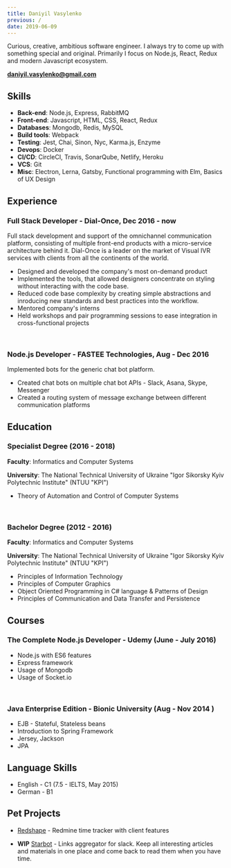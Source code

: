 ```yaml
---
title: Daniyil Vasylenko
previous: /
date: 2019-06-09
---
```


Curious, creative, ambitious software engineer. I always try to come up with something special and original. Primarily I focus on Node.js, React, Redux and modern Javascript ecosystem.

**[daniyil.vasylenko@gmail.com](mailto:daniyil.vasylenko@gmail.com)**

## Skills

- **Back-end**: Node.js, Express, RabbitMQ
- **Front-end**: Javascript, HTML, CSS, React, Redux
- **Databases**: Mongodb, Redis, MySQL
- **Build tools**: Webpack
- **Testing**: Jest, Chai, Sinon, Nyc, Karma.js, Enzyme
- **Devops**: Docker
- **CI/CD**: CircleCI, Travis, SonarQube, Netlify, Heroku
- **VCS**: Git
- **Misc**: Electron, Lerna, Gatsby, Functional programming with Elm, Basics of UX Design


## Experience

### Full Stack Developer - Dial-Once, Dec 2016 - now

Full stack development and support of the omnichannel communication platform, consisting of multiple front-end products with a micro-service architecture behind it. Dial-Once is a leader on the market of Visual IVR services with clients from all the continents of the world.

- Designed and developed the company's most on-demand product
- Implemented the tools, that allowed designers concentrate on styling without interacting with the code base.
- Reduced code base complexity by creating simple abstractions and inroducing new standards and best practices into the workflow.
- Mentored company's interns
- Held workshops and pair programming sessions to ease integration in cross-functional projects

<br />

### Node.js Developer - FASTEE Technologies, Aug - Dec 2016

Implemented bots for the generic chat bot platform.

- Created chat bots on multiple chat bot APIs - Slack, Asana, Skype, Messenger
- Created a routing system of message exchange between different communication platforms


## Education

### Specialist Degree (2016 - 2018)

**Faculty**: Informatics and Computer Systems

**University**: The National Technical University of Ukraine "Igor Sikorsky Kyiv Polytechnic Institute" (NTUU "KPI")

- Theory of Automation and Control of Computer Systems

<br />

### Bachelor Degree (2012 - 2016)

**Faculty**: Informatics and Computer Systems

**University**: The National Technical University of Ukraine "Igor Sikorsky Kyiv Polytechnic Institute" (NTUU "KPI")

- Principles of Information Technology
- Principles of Computer Graphics
- Object Oriented Programming in C# language & Patterns of Design
- Principles of Communication and Data Transfer and Persistence


## Courses

### The Complete Node.js Developer - Udemy (June - July 2016)

- Node.js with ES6 features
- Express framework
- Usage of Mongodb
- Usage of Socket.io

<br />

### Java Enterprise Edition - Bionic University (Aug - Nov 2014 )

- EJB - Stateful, Stateless beans
- Introduction to Spring Framework
- Jersey, Jackson
- JPA


## Language Skills

- English - C1 (7.5 - IELTS, May 2015)
- German - B1

## Pet Projects

- [Redshape](https://github.com/Spring3/redshape) - Redmine time tracker with client features

- **WIP** [Starbot](https://github.com/Spring3/starbot) - Links aggregator for slack. Keep all interesting articles and materials in one place and come back to read them when you have time.

